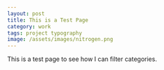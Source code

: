 ```yaml
---
layout: post
title: This is a Test Page
category: work
tags: project typography
image: /assets/images/nitrogen.png
---
```


This is a test page to see how I can filter categories.

